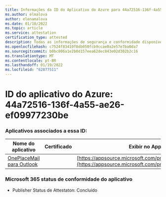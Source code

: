 ```yaml
---
title: Informações da ID do Aplicativo do Azure para 44a72516-136f-4a55-ae26-ef09977230be
ms.author: elmalova
author: elenamalova
ms.date: 01/18/2022
ms.topic: article
ms.service: attestation
certification_type: attested
description: Todas as informações de segurança e conformidade disponíveis para 44a72516-136f-4a55-ae26-ef09977230be.
ms.openlocfilehash: c7524f83410f8db050fcb9ccae0a2e57e7ba0da7
ms.sourcegitcommit: b0bc806a1e2b0d157eea62dec843e02d302b2c16
ms.translationtype: MT
ms.contentlocale: pt-BR
ms.lasthandoff: 01/19/2022
ms.locfileid: "62077511"
---
```

# <a name="azure-app-id-44a72516-136f-4a55-ae26-ef09977230be"></a>ID do aplicativo do Azure: 44a72516-136f-4a55-ae26-ef09977230be


### <a name="apps-associated-with-this-id"></a>Aplicativos associados a essa ID:
| **Nome do aplicativo** | **Certificado** | **Exibir no AppSource** |
|--------------|---------------|-----------------------|
| [OnePlaceMail para Outlook](https://docs.microsoft.com/microsoft-365-app-certification/forward/WA104380723) |  | [https://appsource.microsoft.com/product/office/WA104380723](https://appsource.microsoft.com/product/office/WA104380723) |

### <a name="microsoft-365-app-compliance-status"></a>Microsoft 365 status de conformidade do aplicativo
- Publisher Status de Attestaton: Concluído
